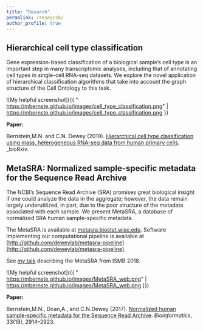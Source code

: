 ```yaml
---
title: "Resarch"
permalink: /research/
author_profile: true
---
```


## Hierarchical cell type classification 

Gene expression-based classification of a biological sample’s cell type is an important step in many transcriptomic analyses, including that of annotating cell types in single-cell RNA-seq datasets. We explore the novel application of hierarchical classification algorithms that take into account the graph structure of the Cell Ontology to this task.

[logo]: https://mbernste.github.io/images/MetaSRA_overview.png "Logo Title Text 2"
![My helpful screenshot]({{ " https://mbernste.github.io/images/cell_type_classification.png" |  https://mbernste.github.io/images/cell_type_classification.png }}

**Paper:**

Bernstein,M.N. and C.N. Dewey (2019). [Hierarchical cell type classification using mass, heterogeneous RNA-seq data from human primary cells](https://www.biorxiv.org/content/10.1101/634097v1). _bioRxiv.

## MetaSRA: Normalized sample-specific metadata for the Sequence Read Archive

The NCBI’s Sequence Read Archive (SRA) promises great biological insight if one could analyze the data in the aggregate; 
however, the data remain largely underutilized, in part, due to the poor structure of the metadata associated with each sample. We present MetaSRA, a database of normalized SRA human sample-specific metadata.

The MetaSRA is available at [metasra.biostat.wisc.edu](metasra.biostat.wisc.edu). Software implementing our computational pipeline is available at [http://github.com/deweylab/metasra-pipeline](http://github.com/deweylab/metasra-pipeline).

See [my talk](https://www.youtube.com/watch?v=pVHMq9SdUtc) describing the MetaSRA from ISMB 2018.

[logo]: https://mbernste.github.io/images/MetaSRA_overview.png "Logo Title Text 2"
![My helpful screenshot]({{ " https://mbernste.github.io/images/MetaSRA_web.png" |  https://mbernste.github.io/images/MetaSRA_web.png }})

**Paper:**

Bernstein,M.N., Doan,A., and C.N.Dewey (2017). [Normalized human sample-specific metadata for the Sequence Read Archive](https://doi.org/10.1093/bioinformatics/btx334). _Bioinformatics_, 33(18), 2914–2923. 

